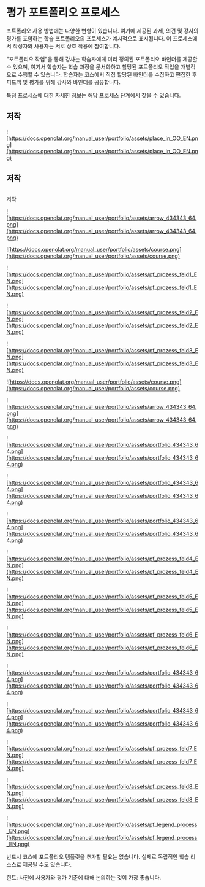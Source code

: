 # 평가 포트폴리오 프로세스

포트폴리오 사용 방법에는 다양한 변형이 있습니다. 여기에 제공된 과제, 의견 및 강사의 평가를 포함하는 학습 포트폴리오의 프로세스가 예시적으로 표시됩니다. 이 프로세스에서 작성자와 사용자는 서로 상호 작용에 참여합니다.

"포트폴리오 작업"을 통해 강사는 학습자에게 미리 정의된 포트폴리오 바인더를 제공할 수 있으며, 여기서 학습자는 학습 과정을 문서화하고 할당된 포트폴리오 작업을 개별적으로 수행할 수 있습니다. 학습자는 코스에서 직접 할당된 바인더를 수집하고 편집한 후 피드백 및 평가를 위해 강사와 바인더를 공유합니다.

특정 프로세스에 대한 자세한 정보는 해당 프로세스 단계에서 찾을 수 있습니다.

## 저작

![https://docs.openolat.org/manual_user/portfolio/assets/place_in_OO_EN.png](https://docs.openolat.org/manual_user/portfolio/assets/place_in_OO_EN.png)

## 저작

## 

저작

![https://docs.openolat.org/manual_user/portfolio/assets/arrow_434343_64.png](https://docs.openolat.org/manual_user/portfolio/assets/arrow_434343_64.png)

![https://docs.openolat.org/manual_user/portfolio/assets/course.png](https://docs.openolat.org/manual_user/portfolio/assets/course.png)

![https://docs.openolat.org/manual_user/portfolio/assets/pf_prozess_feld1_EN.png](https://docs.openolat.org/manual_user/portfolio/assets/pf_prozess_feld1_EN.png)

![https://docs.openolat.org/manual_user/portfolio/assets/pf_prozess_feld2_EN.png](https://docs.openolat.org/manual_user/portfolio/assets/pf_prozess_feld2_EN.png)

![https://docs.openolat.org/manual_user/portfolio/assets/pf_prozess_feld3_EN.png](https://docs.openolat.org/manual_user/portfolio/assets/pf_prozess_feld3_EN.png)

![https://docs.openolat.org/manual_user/portfolio/assets/course.png](https://docs.openolat.org/manual_user/portfolio/assets/course.png)

![https://docs.openolat.org/manual_user/portfolio/assets/arrow_434343_64.png](https://docs.openolat.org/manual_user/portfolio/assets/arrow_434343_64.png)

![https://docs.openolat.org/manual_user/portfolio/assets/portfolio_434343_64.png](https://docs.openolat.org/manual_user/portfolio/assets/portfolio_434343_64.png)

![https://docs.openolat.org/manual_user/portfolio/assets/portfolio_434343_64.png](https://docs.openolat.org/manual_user/portfolio/assets/portfolio_434343_64.png)

![https://docs.openolat.org/manual_user/portfolio/assets/portfolio_434343_64.png](https://docs.openolat.org/manual_user/portfolio/assets/portfolio_434343_64.png)

![https://docs.openolat.org/manual_user/portfolio/assets/pf_prozess_feld4_EN.png](https://docs.openolat.org/manual_user/portfolio/assets/pf_prozess_feld4_EN.png)

![https://docs.openolat.org/manual_user/portfolio/assets/pf_prozess_feld5_EN.png](https://docs.openolat.org/manual_user/portfolio/assets/pf_prozess_feld5_EN.png)

![https://docs.openolat.org/manual_user/portfolio/assets/pf_prozess_feld6_EN.png](https://docs.openolat.org/manual_user/portfolio/assets/pf_prozess_feld6_EN.png)

![https://docs.openolat.org/manual_user/portfolio/assets/portfolio_434343_64.png](https://docs.openolat.org/manual_user/portfolio/assets/portfolio_434343_64.png)

![https://docs.openolat.org/manual_user/portfolio/assets/portfolio_434343_64.png](https://docs.openolat.org/manual_user/portfolio/assets/portfolio_434343_64.png)

![https://docs.openolat.org/manual_user/portfolio/assets/pf_prozess_feld7_EN.png](https://docs.openolat.org/manual_user/portfolio/assets/pf_prozess_feld7_EN.png)

![https://docs.openolat.org/manual_user/portfolio/assets/pf_prozess_feld8_EN.png](https://docs.openolat.org/manual_user/portfolio/assets/pf_prozess_feld8_EN.png)

![https://docs.openolat.org/manual_user/portfolio/assets/pf_legend_process_EN.png](https://docs.openolat.org/manual_user/portfolio/assets/pf_legend_process_EN.png)

반드시 코스에 포트폴리오 템플릿을 추가할 필요는 없습니다. 실제로 독립적인 학습 리소스로 제공될 수도 있습니다.

힌트: 사전에 사용자와 평가 기준에 대해 논의하는 것이 가장 좋습니다.